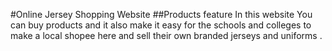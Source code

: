 #Online Jersey Shopping Website
##Products feature
In this website You can buy products and it also make it easy for the schools and colleges to make a local shopee here and sell their own branded jerseys and uniforms .
